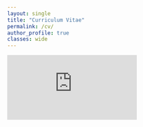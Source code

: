 ```yaml
---
layout: single
title: "Curriculum Vitae"
permalink: /cv/
author_profile: true
classes: wide
---
```


<embed src="https://gmantovan.github.io/assets/images/CV_Mantovan.pdf" type="application/pdf" />
